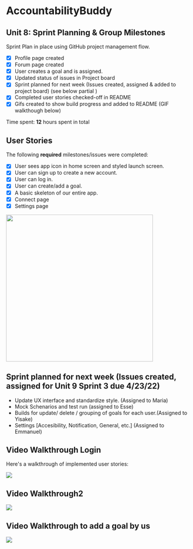 
# AccountabilityBuddy

## Unit 8: Sprint Planning & Group Milestones
Sprint Plan in place using GitHub project management flow.
- [X] Profile page created
- [X] Forum page created
- [X] User creates a goal and is assigned.
- [X] Updated status of issues in Project board 
- [X] Sprint planned for next week (Issues created, assigned & added to project board) (see below partial )
- [X] Completed user stories checked-off in README 
- [X] Gifs created to show build progress and added to README (GIF walkthough below)

Time spent: **12** hours spent in total

## User Stories

The following **required** milestones/issues were completed:

- [X] User sees app icon in home screen and styled launch screen. 
- [X] User can sign up to create a new account. 
- [X] User can log in. 
- [X] User can create/add a goal. 
- [X] A basic skeleton of our entire app.
- [X] Connect page
- [X] Settings page

 <img src="https://i.postimg.cc/DyMK42Vm/Imagen-de-i-OS.png" height=400>

## Sprint planned for next week (Issues created, assigned for Unit 9 Sprint 3 due 4/23/22) 

- Update UX interface and standardize style. (Assigned to Maria)
- Mock Schenarios and test run (assigned to Esse)
- Builds for update/ delete / grouping of goals for each user.(Assigned to Yisake) 
- Settings [Accesibility, Notification, General, etc.] (Assigned to Emmanuel)




## Video Walkthrough Login

Here's a walkthrough of implemented user stories:

![](http://g.recordit.co/GGNAPfc7wC.gif)

## Video Walkthrough2

![](http://g.recordit.co/vQkpp5Vwxv.gif)

## Video Walkthrough to add a goal by us

![](https://i.imgur.com/mDF8nnA.gif)
